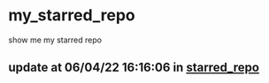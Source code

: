 # my_starred_repo
show me my starred repo

update at 06/04/22 16:16:06 in [starred_repo](./index.html)
---

